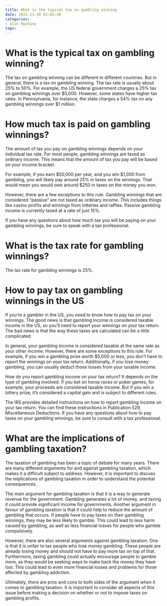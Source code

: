 ```yaml
---
title: What is the typical tax on gambling winning
date: 2022-11-30 01:02:49
categories:
- Slot Machine
tags:
---
```



#  What is the typical tax on gambling winning?

The tax on gambling winning can be different in different countries. But in general, there is a tax on gambling winning. The tax rate is usually about 25% to 50%. For example, the US federal government charges a 25% tax on gambling winnings over $5,000. However, some states have higher tax rates. In Pennsylvania, for instance, the state charges a 54% tax on any gambling winnings over $1 million.

#  How much tax is paid on gambling winnings?

The amount of tax you pay on gambling winnings depends on your individual tax rate. For most people, gambling winnings are taxed as ordinary income. This means that the amount of tax you pay will be based on your income bracket.

For example, if you earn $50,000 per year, and you win $1,000 from gambling, you will likely pay around 25% in taxes on the winnings. That would mean you would owe around $250 in taxes on the money you won.

However, there are a few exceptions to this rule. Gambling winnings that are considered “passive” are not taxed as ordinary income. This includes things like casino profits and winnings from lotteries and raffles. Passive gambling income is currently taxed at a rate of just 15%.

If you have any questions about how much tax you will be paying on your gambling winnings, be sure to speak with a tax professional.

#  What is the tax rate for gambling winnings?

The tax rate for gambling winnings is 25%.

#  How to pay tax on gambling winnings in the US

If you’re a gambler in the US, you need to know how to pay tax on your winnings. The good news is that gambling income is considered taxable income in the US, so you’ll need to report your winnings on your tax return. The bad news is that the way these taxes are calculated can be a little complicated.

In general, your gambling income is considered taxable at the same rate as your other income. However, there are some exceptions to this rule. For example, if you win a gambling prize worth $5,000 or less, you don’t have to report the winnings on your tax return. Additionally, if you lose money gambling, you can usually deduct those losses from your taxable income.

How do you report gambling income on your tax return? It depends on the type of gambling involved. If you bet on horse races or poker games, for example, your proceeds are considered taxable income. But if you win a lottery prize, it’s considered a capital gain and is subject to different rules.

The IRS provides detailed instructions on how to report gambling income on your tax return. You can find these instructions in Publication 529, Miscellaneous Deductions. If you have any questions about how to pay taxes on your gambling winnings, be sure to consult with a tax professional.

#  What are the implications of gambling taxation?

The taxation of gambling has been a topic of debate for many years. There are many different arguments for and against gambling taxation, which makes it a difficult subject to address. However, it is important to discuss the implications of gambling taxation in order to understand the potential consequences.

The main argument for gambling taxation is that it is a way to generate revenue for the government. Gambling generates a lot of money, and taxing it could provide significant income for governments. Another argument in favour of gambling taxation is that it could help to reduce the amount of gambling that occurs. If people have to pay taxes on their gambling winnings, they may be less likely to gamble. This could lead to less harm caused by gambling, as well as less financial losses for people who gamble compulsively.

However, there are also several arguments against gambling taxation. One is that it is unfair to tax people who lose money gambling. These people are already losing money and should not have to pay more tax on top of that. Furthermore, taxing gambling could actually encourage people to gamble more, as they would be seeking ways to make back the money they have lost. This could lead to even more financial losses and problems for those affected by gambling addiction.

Ultimately, there are pros and cons to both sides of the argument when it comes to gambling taxation. It is important to consider all aspects of this issue before making a decision on whether or not to impose taxes on gambling profits.